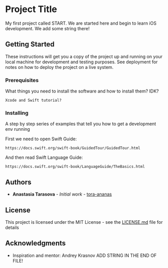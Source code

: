 # Project Title

My first project called START. We are started here and begin to learn iOS development.
We add some string there! 

## Getting Started

These instructions will get you a copy of the project up and running on your local machine for development and testing purposes. See deployment for notes on how to deploy the project on a live system.

### Prerequisites

What things you need to install the software and how to install them? IDK? 

```
Xcode and Swift tutorial?
```

### Installing

A step by step series of examples that tell you how to get a development env running

First we need to open Swift Guide: 

```
https://docs.swift.org/swift-book/GuidedTour/GuidedTour.html
```

And then read Swift Language Guide:

```
https://docs.swift.org/swift-book/LanguageGuide/TheBasics.html
```

## Authors

* **Anastasia Tarasova** - *Initial work* - [tora-ananas](https://github.com/tora-ananas)

## License

This project is licensed under the MIT License - see the [LICENSE.md](LICENSE.md) file for details

## Acknowledgments

* Inspiration and mentor: Andrey Krasnov
ADD STRING IN THE END OF FILE!
